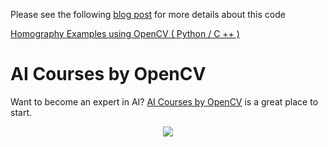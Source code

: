 Please see the following [blog post](https://www.learnopencv.com/homography-examples-using-opencv-python-c/) for more details about this code

[Homography Examples using OpenCV ( Python / C ++ )](https://www.learnopencv.com/homography-examples-using-opencv-python-c/)


# AI Courses by OpenCV

Want to become an expert in AI? [AI Courses by OpenCV](https://opencv.org/courses/) is a great place to start. 

<a href="https://opencv.org/courses/">
<p align="center"> 
<img src="https://www.learnopencv.com/wp-content/uploads/2020/04/AI-Courses-By-OpenCV-Github.png">
</p>
</a>
